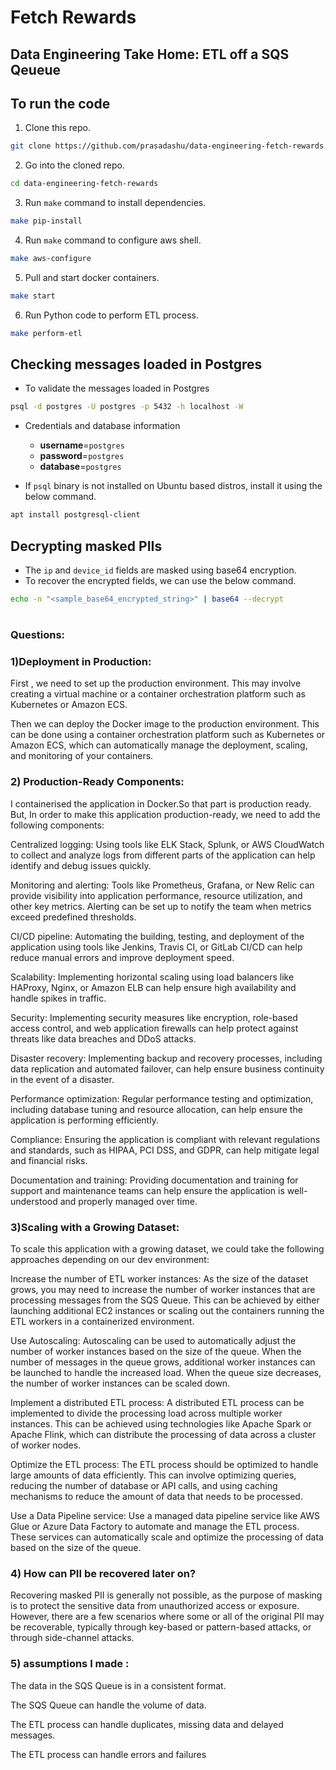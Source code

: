 # Fetch Rewards #
## Data Engineering Take Home: ETL off a SQS Qeueue ##


## To run the code
1. Clone this repo.
```bash
git clone https://github.com/prasadashu/data-engineering-fetch-rewards.git
```

2. Go into the cloned repo.
```bash
cd data-engineering-fetch-rewards
```

3. Run `make` command to install dependencies.
```bash
make pip-install
```

4. Run `make` command to configure aws shell.
```bash
make aws-configure
```

5. Pull and start docker containers.
```bash
make start
```

6. Run Python code to perform ETL process.
```bash
make perform-etl
```

## Checking messages loaded in Postgres
- To validate the messages loaded in Postgres
```bash
psql -d postgres -U postgres -p 5432 -h localhost -W
```
- Credentials and database information
    - **username**=`postgres`
    - **password**=`postgres`
    - **database**=`postgres`

- If `psql` binary is not installed on Ubuntu based distros, install it using the below command.
```bash
apt install postgresql-client
```

## Decrypting masked PIIs
- The `ip` and `device_id` fields are masked using base64 encryption.
- To recover the encrypted fields, we can use the below command.
```bash
echo -n "<sample_base64_encrypted_string>" | base64 --decrypt
```


#

### Questions:

### 1)Deployment in Production: 

First , we need to set up the production environment. This may involve creating a virtual machine or a container orchestration platform such as Kubernetes or Amazon ECS.

Then we can deploy the Docker image to the production environment. This can be done using a container orchestration platform such as Kubernetes or Amazon ECS, which can automatically manage the deployment, scaling, and monitoring of your containers.

### 2) Production-Ready Components:

I containerised the application in Docker.So that part is production ready. But, In order to make this application production-ready, we need to add the following components:

Centralized logging: Using tools like ELK Stack, Splunk, or AWS CloudWatch to collect and analyze logs from different parts of the application can help identify and debug issues quickly.

Monitoring and alerting: Tools like Prometheus, Grafana, or New Relic can provide visibility into application performance, resource utilization, and other key metrics. Alerting can be set up to notify the team when metrics exceed predefined thresholds.

CI/CD pipeline: Automating the building, testing, and deployment of the application using tools like Jenkins, Travis CI, or GitLab CI/CD can help reduce manual errors and improve deployment speed.

Scalability: Implementing horizontal scaling using load balancers like HAProxy, Nginx, or Amazon ELB can help ensure high availability and handle spikes in traffic.

Security: Implementing security measures like encryption, role-based access control, and web application firewalls can help protect against threats like data breaches and DDoS attacks.

Disaster recovery: Implementing backup and recovery processes, including data replication and automated failover, can help ensure business continuity in the event of a disaster.

Performance optimization: Regular performance testing and optimization, including database tuning and resource allocation, can help ensure the application is performing efficiently.

Compliance: Ensuring the application is compliant with relevant regulations and standards, such as HIPAA, PCI DSS, and GDPR, can help mitigate legal and financial risks.

Documentation and training: Providing documentation and training for support and maintenance teams can help ensure the application is well-understood and properly managed over time.

### 3)Scaling with a Growing Dataset:

To scale this application with a growing dataset, we could take the following approaches depending on our dev environment:

Increase the number of ETL worker instances: As the size of the dataset grows, you may need to increase the number of worker instances that are processing messages from the SQS Queue. This can be achieved by either launching additional EC2 instances or scaling out the containers running the ETL workers in a containerized environment.

Use Autoscaling: Autoscaling can be used to automatically adjust the number of worker instances based on the size of the queue. When the number of messages in the queue grows, additional worker instances can be launched to handle the increased load. When the queue size decreases, the number of worker instances can be scaled down.

Implement a distributed ETL process: A distributed ETL process can be implemented to divide the processing load across multiple worker instances. This can be achieved using technologies like Apache Spark or Apache Flink, which can distribute the processing of data across a cluster of worker nodes.

Optimize the ETL process: The ETL process should be optimized to handle large amounts of data efficiently. This can involve optimizing queries, reducing the number of database or API calls, and using caching mechanisms to reduce the amount of data that needs to be processed.

Use a Data Pipeline service: Use a managed data pipeline service like AWS Glue or Azure Data Factory to automate and manage the ETL process. These services can automatically scale and optimize the processing of data based on the size of the queue.

### 4) How can PII be recovered later on?

Recovering masked PII is generally not possible, as the purpose of masking is to protect the sensitive data from unauthorized access or exposure. However, there are a few scenarios where some or all of the original PII may be recoverable, typically through key-based or pattern-based attacks, or through side-channel attacks.

### 5) assumptions I made :

The data in the SQS Queue is in a consistent format.

The SQS Queue can handle the volume of data.

The ETL process can handle duplicates, missing data and delayed messages.

The ETL process can handle errors and failures


